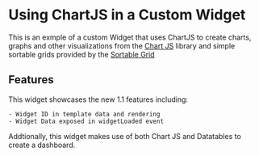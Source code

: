 # Using ChartJS in a Custom Widget

This is an exmple of a custom Widget that uses ChartJS to create charts, graphs and other visualizations from the [Chart JS](https://www.chartjs.org/) library and simple sortable grids provided by the [Sortable Grid](https://github.com/m)

## Features

This widget showcases the new 1.1 features including:

    - Widget ID in template data and rendering
    - Widget Data exposed in widgetLoaded event

Addtionally, this widget makes use of both Chart JS and Datatables to create a dashboard.


